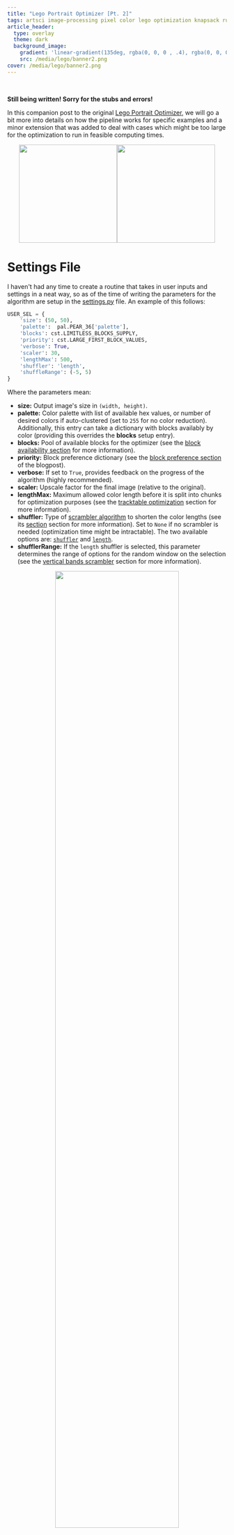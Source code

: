 ```yaml
---
title: "Lego Portrait Optimizer [Pt. 2]"
tags: artsci image-processing pixel color lego optimization knapsack run-length
article_header:
  type: overlay
  theme: dark
  background_image:
    gradient: 'linear-gradient(135deg, rgba(0, 0, 0 , .4), rgba(0, 0, 0, .4))'
    src: /media/lego/banner2.png
cover: /media/lego/banner2.png
---
```


<br>

**Still being written! Sorry for the stubs and errors!**

<!--more-->


In this companion post to the original [Lego Portrait Optimizer](./2022-04-04-LegoOptimizer.html), we will go a bit more into details on how the pipeline works for specific examples and a minor extension that was added to deal with cases which might be too large for the optimization to run in feasible computing times.

<center><img src="../media/lego/rebecca_FNL.png" style="height:225px;"><img src="../media/lego/lynn_FNL.png" style="height:225px;"></center>

# Settings File

I haven't had any time to create a routine that takes in user inputs and settings in a neat way, so as of the time of writing the parameters for the algorithm are setup in the [settings.py](https://github.com/Chipdelmal/LegoOptimizer/blob/main/settings.py) file. An example of this follows:

```python
USER_SEL = {
    'size': (50, 50),
    'palette':  pal.PEAR_36['palette'],
    'blocks': cst.LIMITLESS_BLOCKS_SUPPLY,
    'priority': cst.LARGE_FIRST_BLOCK_VALUES,
    'verbose': True,
    'scaler': 30,
    'lengthMax': 500,
    'shuffler': 'length',
    'shuffleRange': (-5, 5)
}
```

Where the parameters mean:

* **size:** Output image's size in `(width, height)`.
* **palette:** Color palette with list of available hex values, or number of desired colors if auto-clustered (set to `255` for no color reduction). Additionally, this entry can take a dictionary with blocks availably by color (providing this overrides the **blocks** setup entry).
* **blocks:** Pool of available blocks for the optimizer (see the [block availability section](#block-availability) for more information).
* **priority:** Block preference dictionary (see the [block preference section](#block-preference) of the blogpost).
* **verbose:** If set to `True`, provides feedback on the progress of the algorithm (highly recommended).
* **scaler:** Upscale factor for the final image (relative to the original).
* **lengthMax:** Maximum allowed color length before it is split into chunks for optimization purposes (see the [tracktable optimization](#tracktable-optimization) section for more information).
* **shuffler:** Type of [scrambler algorithm](#scrambling) to shorten the color lengths (see its [section](#scrambling) section for more information). Set to `None` if no scrambler is needed (optimization time might be intractable). The two available options are: [`shuffler`](#random-uniform) and [`length`](#vertical-bands).
* **shufflerRange:** If the `length` shuffler is selected, this parameter determines the range of options for the random window on the selection (see the [vertical bands scrambler](#vertical-bands) section for more information).

<center><img src="../media/lego/samson_FNL.png" style="width:75%;"></center>

# Block Preference

In the [original post](/artsci/2022-04-04-LegoOptimizer.html) we briefly mentioned that the algorithm could use "weights" to prioritize the use of block of certain lengths over others. The way this is done through the [Knapsack Problem](https://en.wikipedia.org/wiki/Knapsack_problem#Multiple_knapsack_problem) is by assigning more relative value to the items (blocks) that we would preferred getting used. This way, we are pretty much telling the optimization routine to try its best to use the most valuable blocks whenever possible.

In the codeset, this is setup with dictionaries, where the key is the block length, and the value is the item's relative priority (defined in the [constants.py file](https://github.com/Chipdelmal/LegoOptimizer/blob/main/constants.py)):


```python
NULL_BLOCK_VALUES =         {1:1,  2:1, 3:1,  4:1,  5:0,  6:1,  7:0,  8:1,  9:0,  10:1 }
BALANCED_BLOCK_VALUES =     {1:2,  2:4, 3:8,  4:10, 5:0,  6:5,  7:0,  8:3,  9:0,  10:1 }
SMALL_FIRST_BLOCK_VALUES =  {1:10, 2:9, 3:8,  4:7,  5:0,  6:5,  7:0,  8:3,  9:0,  10:1 }
LARGE_FIRST_BLOCK_VALUES =  {1:1,  2:3, 3:8,  4:10, 5:0,  6:15, 7:0,  8:20, 9:0,  10:25}
```

from which I am importing one and setting it up on the pipeline in the [settings.py](https://github.com/Chipdelmal/LegoOptimizer/blob/main/settings.py) file.

Note: blocks of length 5, 7 and 9 are assigned a priority of 0 by default because these lengths are not easy to get in standard Lego sets. The parameter can be changed if so desired so that these lengths are also used by the optimization algorithm (most of the examples shown in this post include length 5 blocks 'cause the value was updated after these were generated).

# Block Availability

Now, for the algorithm to take into account limited block quantities, we can define a color palette as a dictictionary in the form:

```python
PALETTE_NAME = {
  HEX_COLOR_1 = FLAT_LIST_OF_AVAILABLE_BLOCKS,
  HEX_COLOR_1 = FLAT_LIST_OF_AVAILABLE_BLOCKS,
  ...
  HEX_COLOR_N = FLAT_LIST_OF_AVAILABLE_BLOCKS,
}
```

For example, if we wanted to define a GB-styled palette we would do the following:

```python
GB_BLOCK_SUPPLY = {
    '#2d1b00': [1]*50 + [2]*80 + [3]*90 + [4]*50 + [5]*25 + [6]*10,
    '#1e606e': [1]*25 + [2]*75 + [3]*50 + [4]*50 + [5]*20 + [6]*30,
    '#5ab9a8': [1]*50 + [2]*30 + [3]*10 + [4]*90 + [5]*40 + [6]*10,
    '#c4f0c2': [1]*80 + [2]*80 + [3]*80 + [4]*80 + [5]*90 + [6]*90
}
```

where, for example, the color `#2d1b00` would have 50, 80, 90, 50, 25 and 10 blocks with a length of 1 to 6 respectively. In these situations the algorithm will do its best to find a solution to the image. If the solution is found, all the blocks will be highlighted in black (left); but if some blocks are missing, these entries will be highlighted in red (right) and marked as negative in the bill of materials.

<center><img src="../media/lego/megaman_Lego.png" style="height:250px;"> <img src="../media/lego/megaman_Lego_miss.png" style="height:250px;"></center>

Please note that if the color palette is provided in this form as a dictionary, the only colors that will  be used will be the ones provided as keys, and the only blocks available to create the image will be the ones in the dictionarie's values (the `blocks` entry in the [setup dictionary](https://github.com/Chipdelmal/LegoOptimizer/blob/main/settings.py) will be ignored).

# Tracktable Optimization

One of the problems with using the algorithm as [originally coded](./2022-04-04-LegoOptimizer.html) is that if the image has a small number of colors but large dimensions, the color encodings become quite long, hence causing the number of possible combinations for optimization to explode in number. Now, the easiest way to go about it without having to change our pipeline is to split the colors which have a long run-length into smaller pieces.

Fortunately, due to the way we decided to map the colors into indices when processing the image allows us to map the same color to multiple indices, which will be quite useful so that we can treat each one of the mapped indices independently and then reconstruct the image back together without having to modify the optimization algorithm. We will call this process "scrambling" and there's two currently implemented approaches.


<center><img src="../media/lego/UPS-Pear_36-sami_FNL.png" style="width:75%;"></center>


## Scrambling

Both functions start by determining which colors are way to long in their encoding and segmenting these into parts in different ways.

Just as a warning, these current approaches only work when run on constant pools of blocks, as an extension for the assignment of blocks to the additional indexes is yet to be implemented in the codebase.

### Random Uniform

The simplest way to implement this scrambling idea is to take each row of pixels and, replacing the selected entries by the extended dictionary... For example, if one of the rows looked like this:

```
1 1 1 1 0 1 0 1 0 1 1 1 1 0 0 1 0
```

and we were dividing it approximately in half, we would want it to be "replaced" with either a `0` or a new index `2`, so we could randomly sample between these options each time we find a `0`:

```
original:  1 1 1 1 0 1 0 1 0 1 1 1 1 0 0 1 0
scrambled: 1 1 1 1 2 1 0 1 0 1 1 1 1 0 2 1 0
```

Repeating this process across the whole image would result in a somewhat balanced distribution of `0`s and `2`s; which we can now feed to the optimizer after re-running the run-length encoding and adding our new color encodings in our mapping dictionaries.


### Vertical Bands

The random uniform case has the downside of fragmenting the image too much, which results in a lot of small blocks getting used instead of long ones. One way to fix this is to divide the image into vertical bands in each row and replacing values within these bands.

Let's take for example the following two rows of our image and assume we were trying to reduce the number of `0` in about half.

```
1 1 1 1 0 1 0 1 0 0 0 1 1 0 0 1 0
0 0 0 1 0 1 0 0 1 0 1 0 1 1 1 1 0
```

What we could do would be to split both rows by the middle and map the second part's `0`s to `2`s. 

```
1 1 1 1 0 1 0 1 | 2 2 1 1 1 2 2 1 2
0 0 0 1 0 1 0 0 | 1 2 1 2 1 1 1 1 2
```

This would, however, result in our final image running a visible line of blocks where the image is split. A better way to do this is to divide our image into two parts but instead of just doing it by the middle, sampling an offset (positive or negative for each row, so that the splitting "seam" is a bit more hidden.


```
1 1 1 1 0 1 | 2 1 2 2 1 1 1 2 2 1 2
0 0 0 1 0 1 0 0 1 0 | 1 2 1 1 1 1 2
```

This process is repeated in each row before re-running the run-length encoding and extending the mapping dictionaries.


## Notes and Caveats

Given these two approaches, we can compare their results with the left image being the naive "random uniform" (`shuffler` in the code) and the "vertical bands" (`length` in the code) on the right:

<center><img src="../media/lego/DWN-SGBM1A_4-sami_Lego-Uniform.png" style="width:45%;"> <img src="../media/lego/DWN-SGBM1A_4-sami_Lego-Length.png" style="width:45%;"></center>

The naive approach quite obviously framgents the figure way too much, which whould make the figure both more expensive, and difficult to build. The bands approach is more balanced and provides a more natural result in the replacement.

Now, the less obvious downside to these approaches is that the algorithm might not find a solution to the positioning of blocks even if the blocks pool is sufficient. This might happen in a narrow range of situations because the algorithm will find a solution for the first index to which the color was mapped, then remove the blocks that were used, and then optimize the second index. Scenarios in which pieces that were used in the first process might be needed in the second step, with some replacements being still available in the end. This is, however, an unlikely case and can be remedied by trying different samplings of splits, or split lengths.

# Final Thoughts


<center><img src="../media/lego/bike_FNL.png" style="width:75%;"></center>

# Code Repo

* **Repository (coming soon):** [Github repo](https://github.com/Chipdelmal/LegoOptimizer)
* **Dependencies:** [opencv-python](https://pypi.org/project/opencv-python/), [Pillow](https://pillow.readthedocs.io/en/stable/), [numpy](https://numpy.org/), [OR-Tools](https://developers.google.com/optimization/install), [compress-pickle](https://pypi.org/project/compress-pickle/), [termcolor](https://pypi.org/project/termcolor2/)